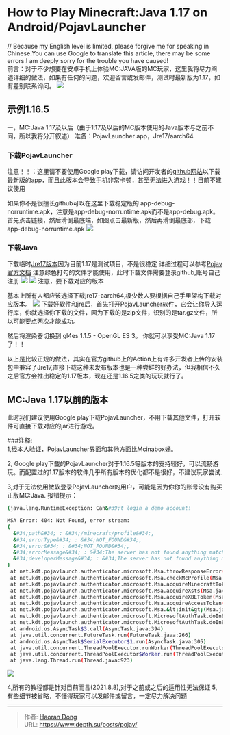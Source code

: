 # How to Play Minecraft:Java 1.17 on Android/PojavLauncher

// Because my English level is limited, please forgive me for speaking in Chinese.You can use Google to translate this article, there may be some errors.I am deeply sorry for the trouble you have caused!  
前言：对于不少想要在安卓手机上体验MC:JAVA版的MC玩家，这里我将尽力阐述详细的做法，如果有任何的问题，欢迎留言或发邮件，测试时最新版为1.17，如有差别联系询问。
  ![](https://i.imgtg.com/2023/07/25/OhYqPK.jpg)
## 示例1.16.5
一，MC:Java 1.17及以后（由于1.17及以后的MC版本使用的Java版本与之前不同，所以我将分开叙述）
准备：PojavLauncher app，Jre17/aarch64

### 下载PojavLauncher
注意！！：这里请不要使用Google play下载，请访问开发者的[github网站](https://github.com/PojavLauncherTeam/PojavLauncher/actions?query=branch%253Av3_openjdk)以下载最新版的app，而且此版本会导致手机非常卡顿，甚至无法进入游戏！！目前不建议使用  

如果你不是很擅长github可以在这里下载稳定版的
app-debug-norruntime.apk，注意是app-debug-norruntime.apk而不是app-debug.apk。
首先点击链接，然后滑倒最底端，如图点击最新版，然后再滑倒最底部，下载app-debug-norruntime.apk
![](https://i.imgtg.com/2023/07/25/OhYMLg.png)

### 下载Java
下载临时[Jre17版本](https://github.com/PojavLauncherTeam/android-openjdk-build-multiarch/actions?query=branch%253Abuildjre16)因为目前1.17是测试项目，不是很稳定
详细过程可以参考[Pojav官方文档](https://pojavlauncherteam.github.io/updates/117.html)
注意绿色打勾的文件才能使用，此时下载文件需要登录github,账号自己注册
![](https://i.imgtg.com/2023/07/25/OhYOuB.png)
![](https://i.imgtg.com/2023/07/25/OhYozs.png)
注意，要下载对应的版本

基本上所有人都应该选择下载jre17-aarch64,极少数人要根据自己手里架构下载对应版本。
![](https://i.imgtg.com/2023/07/25/OhVw7l.jpg)
下载好软件和jre后，首先打开PojavLauncher软件，它会让你导入运行库，你就选择你下载的文件，因为下载的是zip文件，识别的是tar.gz文件，所以可能要点两次才能成功。

然后将渲染器切换到 gl4es 1.1.5 - OpenGL ES 3。
你就可以享受MC:Java 1.17了！！

以上是比较正规的做法，其实在官方github上的Action上有许多开发者上传的安装包中兼容了Jre17,直接下载这种未发布版本也是一种尝鲜的好办法，但我相信不久之后官方会推出稳定的1.17版本，现在还是1.16.5之类的玩玩就行了。



## MC:Java 1.17以前的版本
  
此时我们建议使用Google play下载PojavLauncher，不用下载其他文件，打开软件可直接下载对应的jar进行游戏。

###注释:  
1,经本人验证，PojavLauncher界面和其他方面比Mcinabox好。  

2, Google play下载的PojavLauncher对于1.16.5等版本的支持较好，可以流畅游玩。而配置过的1.17版本的软件几乎所有版本的优化都不是很好，不建议玩家尝试.  
  
3,对于无法使用微软登录PojavLauncher的用户，可能是因为你你的账号没有购买正版MC:Java.
报错提示：
``` bash
(java.lang.RuntimeException: Can&#39;t login a demo account!  

MSA Error: 404: Not Found, error stream:
{
  &#34;path&#34; : &#34;/minecraft/profile&#34;,
  &#34;errorType&#34; : &#34;NOT_FOUND&#34;,
  &#34;error&#34; : &#34;NOT_FOUND&#34;,
  &#34;errorMessage&#34; : &#34;The server has not found anything matching the request URI&#34;,
  &#34;developerMessage&#34; : &#34;The server has not found anything matching the request URI&#34;
}
 at net.kdt.pojavlaunch.authenticator.microsoft.Msa.throwResponseError(Msa.java:292)
 at net.kdt.pojavlaunch.authenticator.microsoft.Msa.checkMcProfile(Msa.java:256)
 at net.kdt.pojavlaunch.authenticator.microsoft.Msa.acquireMinecraftToken(Msa.java:200)
 at net.kdt.pojavlaunch.authenticator.microsoft.Msa.acquireXsts(Msa.java:167)
 at net.kdt.pojavlaunch.authenticator.microsoft.Msa.acquireXBLToken(Msa.java:122)
 at net.kdt.pojavlaunch.authenticator.microsoft.Msa.acquireAccessToken(Msa.java:75)
 at net.kdt.pojavlaunch.authenticator.microsoft.Msa.&lt;init&gt;(Msa.java:35)
 at net.kdt.pojavlaunch.authenticator.microsoft.MicrosoftAuthTask.doInBackground(MicrosoftAuthTask.java:72)
 at net.kdt.pojavlaunch.authenticator.microsoft.MicrosoftAuthTask.doInBackground(MicrosoftAuthTask.java:22)
 at android.os.AsyncTask$3.call(AsyncTask.java:394)
 at java.util.concurrent.FutureTask.run(FutureTask.java:266)
 at android.os.AsyncTask$SerialExecutor$1.run(AsyncTask.java:305)
 at java.util.concurrent.ThreadPoolExecutor.runWorker(ThreadPoolExecutor.java:1167)
 at java.util.concurrent.ThreadPoolExecutor$Worker.run(ThreadPoolExecutor.java:641)
 at java.lang.Thread.run(Thread.java:923)
```

![](https://i.imgtg.com/2023/07/25/OhVCOb.jpg)  

4,所有的教程都是针对目前而言(2021.8.8),对于之前或之后的适用性无法保证
5,有些细节被省略，不懂得玩家可以发邮件或留言，一定尽力解决问题



---

> 作者: [Haoran Dong](https://github.com/TEWQ1314)  
> URL: https://www.depth.su/posts/pojav/  

